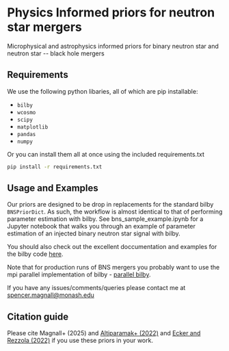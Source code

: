 Physics Informed priors for neutron star mergers 
=====

Microphysical and astrophysics informed priors for
binary neutron star and neutron star -- black hole mergers

Requirements
------------
We use the following python libaries, all of which are pip installable: 

-  `bilby`
-  `wcosmo`
-  `scipy`
-  `matplotlib`
-  `pandas`
-  `numpy`

Or you can install them all at once using the included requirements.txt 
```bash
pip install -r requirements.txt
```


Usage and Examples
--------

Our priors are designed to be drop in replacements for the standard bilby ``BNSPriorDict``. 
As such, the workflow is almost identical to that of performing parameter estimation with bilby. 
See bns_sample_example.ipynb for a Jupyter notebook that walks you through an example of 
parameter estimation of an injected binary neutron star signal with bilby. 

You should also check out the excellent doccumentation and examples for the bilby code [here](https://lscsoft.docs.ligo.org/bilby/examples.html).

Note that for production runs of BNS mergers you probably want to use the mpi parallel implementation of bilby - [parallel bilby](https://lscsoft.docs.ligo.org/parallel_bilby/).

If you have any issues/comments/queries please contact me at [spencer.magnall@monash.edu](mailto:spencer.magnall@monash.edu)


Citation guide
--------------

Please cite Magnall+ (2025) and [Altiparamak+ (2022)](https://ui.adsabs.harvard.edu/abs/2022ApJ...939L..34A/abstract) and [Ecker and Rezzola (2022)](https://ui.adsabs.harvard.edu/abs/2023MNRAS.519.2615E/exportcitation) if you use these priors in your work. 
